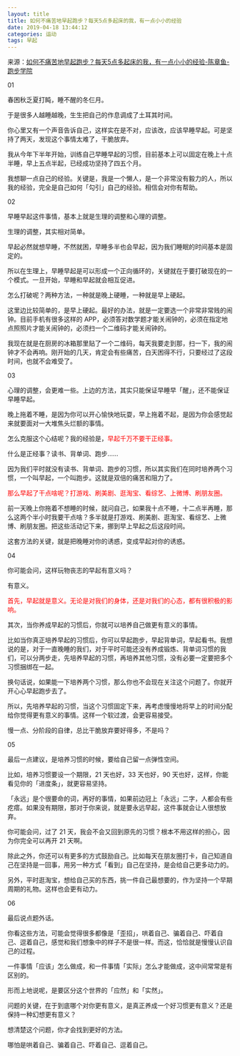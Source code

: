```yaml
---
layout: title
title: 如何不痛苦地早起跑步？每天5点多起床的我，有一点小小的经验
date: 2019-04-18 13:44:12
categories: 运动
tags: 早起
---
```

来源：[如何不痛苦地早起跑步？每天5点多起床的我，有一点小小的经验-陈章鱼-跑步学院](https://mp.weixin.qq.com/s/YAWOTn_S8u0mKkOoygZjfA "如何不痛苦地早起跑步？每天5点多起床的我，有一点小小的经验-陈章鱼-跑步学院")

<!--more-->

01

春困秋乏夏打盹，睡不醒的冬仨月。

于是很多人越睡越晚，生生把自己的作息调成了土耳其时间。

你心里又有一个声音告诉自己，这样实在是不对，应该改，应该早睡早起。可是坚持了两天，发现这个事情太难了，干脆放弃。

我从今年下半年开始，训练自己早睡早起的习惯，目前基本上可以固定在晚上十点半睡，早上五点半起，已经成功坚持了四五个月。

我想聊一点自己的经验。关键是，我是一个懒人，是一个非常没有毅力的人，所以我的经验，完全是自己如何「勾引」自己的经验。相信会对你有帮助。

02    

早睡早起这件事情，基本上就是生理的调整和心理的调整。

生理的调整，其实相对简单。

早起必然就想早睡，不然就困，早睡多半也会早起，因为我们睡眠的时间基本是固定的。

所以在生理上，早睡早起是可以形成一个正向循环的，关键就在于要打破现在的一个模式。一旦开始，早睡和早起就会相互促进。

怎么打破呢？两种方法，一种就是晚上硬睡，一种就是早上硬起。

这里边比较简单的，是早上硬起。最好的办法，就是一定要选一个非常非常贱的闹钟。目前手机有很多这样的 APP，必须答对数学题才能关闹钟的，必须在指定地点照照片才能关闹钟的，必须扫一个二维码才能关闹钟的。

我现在就是在厨房的冰箱那里贴了一个二维码，每天我要走到那，扫一下，我的闹钟才不会再响。刚开始的几天，肯定会有些痛苦，白天困得不行，只要经过了这段时间，也就不会难受了。

 03  

心理的调整，会更难一些。上边的方法，其实只能保证早睡早「醒」，还不能保证早睡早起。

晚上拖着不睡，是因为你可以开心愉快地玩耍，早上拖着不起，是因为你会感觉起来就要面对一大堆焦头烂额的事情。

怎么克服这个心结呢？我的经验是，<span style="color:red;">早起千万不要干正经事。</span>

什么是正经事？读书、背单词、跑步……

因为我们平时就没有读书、背单词、跑步的习惯，所以其实我们在同时培养两个习惯，一个叫早起，一个叫跑步。这就是双倍的痛苦和阻力了。

<span style="color:red;">那么早起了干点啥呢？打游戏、刷美剧、逛淘宝、看综艺、上微博、刷朋友圈。</span>

前一天晚上你拖着不想睡的时候，就问自己，如果我十点不睡，十二点半再睡，那么这两个半小时我要干点啥？多半就是打游戏、刷美剧、逛淘宝、看综艺、上微博、刷朋友圈。把这些活动记下来，挪到早上早起之后这段时间。

这套方法的关键，就是把晚睡对你的诱惑，变成早起对你的诱惑。

04 

你可能会问，这样玩物丧志的早起有意义吗？

有意义。

<span style="color:red;">首先，早起就是意义。无论是对我们的身体，还是对我们的心态，都有很积极的影响。</span>

其次，当你养成早起的习惯后，你就可以培养自己做更有意义的事情。

比如当你真正培养早起的习惯后，你可以早起跑步，早起背单词，早起看书。我想说的是，对于一直晚睡的我们，对于平时可能还没有养成锻炼、背单词习惯的我们，可以分两步走，先培养早起的习惯，再培养其他习惯，没有必要一定要把多个习惯捆绑在一起。

换句话说，如果能一下培养两个习惯，那么你也不会现在关注这个问题了。你就开开心心早起跑步去了。

所以，先培养早起的习惯，当这个习惯固定下来，再考虑慢慢地将早上的时间分配给你觉得更有意义的事情。这样一个软过渡，会更容易接受。

慢一点、分阶段的自律，总比干脆放弃要好得多，不是吗？

05 

最后一点建议，是培养习惯的时候，要给自己留一点弹性空间。

比如，培养习惯要设一个期限，21 天也好，33 天也好，90 天也好，这样，你能看见你的「进度条」，就更容易坚持。

「永远」是个很要命的词，再好的事情，如果前边冠上「永远」二字，人都会有些疙瘩。如果没有期限，那对于你来说，就是要永远早起，这件事就会让人很想放弃。

你可能会问，过了 21 天，我会不会又回到原先的习惯？根本不用这样的担心，因为你完全可以再开 21 天啊。

除此之外，你还可以有更多的方式鼓励自己。比如每天在朋友圈打卡，自己知道自己在坚持是一回事，用另一种方式「看到」自己在坚持，是会给自己更多动力的。

另外，平时逛淘宝，想给自己买的东西，挑一件自己最想要的，作为坚持一个早期周期的礼物。这样也会更有动力。

06 

最后说点题外话。

你看这些方法，可能会觉得很多都像是「歪招」，哄着自己、骗着自己、吓着自己、逗着自己，感觉和我们想象中的样子不是很一样。而这，恰恰就是慢慢认识自己的过程。

一件事情「应该」怎么做成，和一件事情「实际」怎么才能做成，这中间常常是有区别的。

形而上地说呢，是要区分这个世界的「应然」和「实然」。

问题的关键，在于到底哪个对你更有意义，是真正养成一个好习惯更有意义？还是保持一种幻想更有意义？

想清楚这个问题，你才会找到更好的方法。

哪怕是哄着自己、骗着自己、吓着自己、逗着自己。
